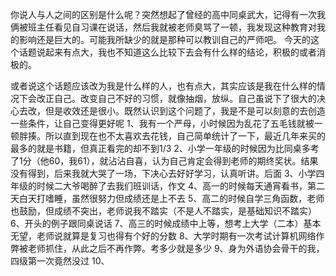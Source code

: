 你说人与人之间的区别是什么呢？突然想起了曾经的高中同桌武大，记得有一次我俩被班主任看见自习课在说话，然后我就被老师臭骂了一顿，我发现这种教育对我的影响还是巨大的。可能我所缺少的就是那种可以教训自己的严师吧。
今天的这个话题说起来有点大，我也不知道这么比较下去会有什么样的结论，积极的或者消极的。

或者说这个话题应该改为我是什么样的人，也有点大，其实应该是我在什么样的情况下会改正自己。改变自己不好的习惯，就像抽烟，放纵。自己虽说下了很大的决心去改，但是收效还是很小。既然认识到这个问题了，我是不是可以刻意的去创造一些条件，让自己变得更好呢
1、我有一个严母，小时候因为乱花了五毛钱就被一顿胖揍。所以直到现在也不太喜欢去花钱，自己简单统计了一下，最近几年来买的最多的就是书籍，但真正看完的却不到1/3
2、小学一年级的时候因为比同桌多考了1分（他60，我61），就沾沾自喜，认为自己肯定会得到老师的期终奖状。结果没有得到，后来我就大哭了一场，下决心去好好学习，认真听讲。后面
3、小学四年级的时候二大爷喝醉了去我们班训话，作文
4、高一的时候每天通宵看书，第二天白天打嗜睡，虽然很努力但成绩还是上不去
5、高二的时候自学三角函数，老师也鼓励，但成绩不突出，老师说我不踏实（不是人不踏实，是基础知识不踏实）
6、开头的例子跟同桌说话
7、高三的时候成绩中上等，想考上大学（二本）基本无望，老师说就算是复习也得有个好的分数
8、大学时期有一次考试计算机网络作弊被老师抓住，从此之后不再作弊。考多少就是多少
9、身为外语协会骨干的我，四级第一次竟然没过
10、